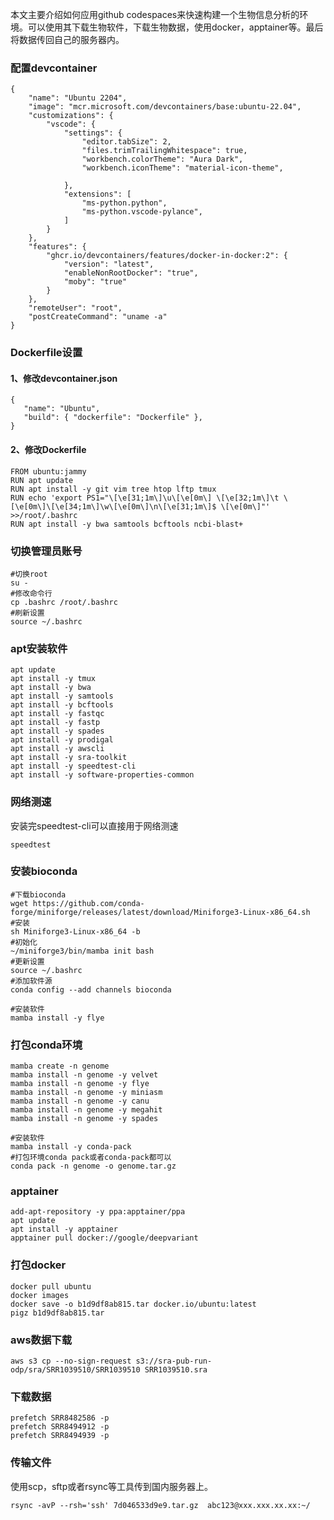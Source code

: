 本文主要介绍如何应用github codespaces来快速构建一个生物信息分析的环境。可以使用其下载生物软件，下载生物数据，使用docker，apptainer等。最后将数据传回自己的服务器内。

### 配置devcontainer
```
{
    "name": "Ubuntu 2204",
    "image": "mcr.microsoft.com/devcontainers/base:ubuntu-22.04",
    "customizations": {
        "vscode": {
            "settings": {
                "editor.tabSize": 2,
                "files.trimTrailingWhitespace": true,
                "workbench.colorTheme": "Aura Dark",
                "workbench.iconTheme": "material-icon-theme",
               
            },
            "extensions": [
                "ms-python.python",
                "ms-python.vscode-pylance",
            ]
        }
    },
    "features": {
        "ghcr.io/devcontainers/features/docker-in-docker:2": {
            "version": "latest",
            "enableNonRootDocker": "true",
            "moby": "true"
        }
    },
    "remoteUser": "root",
    "postCreateCommand": "uname -a"
}
```

### Dockerfile设置

#### 1、修改devcontainer.json
```
{
   "name": "Ubuntu",
   "build": { "dockerfile": "Dockerfile" },
}
```


#### 2、修改Dockerfile
```
FROM ubuntu:jammy
RUN apt update 
RUN apt install -y git vim tree htop lftp tmux
RUN echo 'export PS1="\[\e[31;1m\]\u\[\e[0m\] \[\e[32;1m\]\t \[\e[0m\]\[\e[34;1m\]\w\[\e[0m\]\n\[\e[31;1m\]$ \[\e[0m\]"' >>/root/.bashrc 
RUN apt install -y bwa samtools bcftools ncbi-blast+
```

### 切换管理员账号
```
#切换root
su -
#修改命令行
cp .bashrc /root/.bashrc
#刷新设置
source ~/.bashrc
```

### apt安装软件
```
apt update
apt install -y tmux 
apt install -y bwa
apt install -y samtools
apt install -y bcftools
apt install -y fastqc
apt install -y fastp
apt install -y spades
apt install -y prodigal
apt install -y awscli
apt install -y sra-toolkit
apt install -y speedtest-cli
apt install -y software-properties-common
```
### 网络测速
安装完speedtest-cli可以直接用于网络测速
```
speedtest
```


### 安装bioconda
```
#下载bioconda
wget https://github.com/conda-forge/miniforge/releases/latest/download/Miniforge3-Linux-x86_64.sh
#安装
sh Miniforge3-Linux-x86_64 -b
#初始化
~/miniforge3/bin/mamba init bash
#更新设置
source ~/.bashrc
#添加软件源
conda config --add channels bioconda

#安装软件
mamba install -y flye
```

### 打包conda环境
```
mamba create -n genome
mamba install -n genome -y velvet
mamba install -n genome -y flye
mamba install -n genome -y miniasm
mamba install -n genome -y canu
mamba install -n genome -y megahit
mamba install -n genome -y spades

#安装软件
mamba install -y conda-pack
#打包环境conda pack或者conda-pack都可以
conda pack -n genome -o genome.tar.gz
```

### apptainer
```
add-apt-repository -y ppa:apptainer/ppa
apt update
apt install -y apptainer
apptainer pull docker://google/deepvariant
```
### 打包docker
```
docker pull ubuntu
docker images
docker save -o b1d9df8ab815.tar docker.io/ubuntu:latest
pigz b1d9df8ab815.tar
```

### aws数据下载
```
aws s3 cp --no-sign-request s3://sra-pub-run-odp/sra/SRR1039510/SRR1039510 SRR1039510.sra
```
### 下载数据
```
prefetch SRR8482586 -p
prefetch SRR8494912 -p
prefetch SRR8494939 -p
```
### 传输文件
使用scp，sftp或者rsync等工具传到国内服务器上。
```
rsync -avP --rsh='ssh' 7d046533d9e9.tar.gz  abc123@xxx.xxx.xx.xx:~/
```

